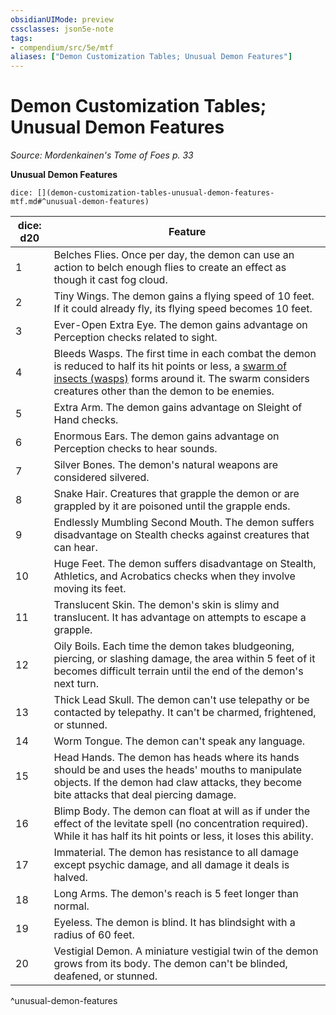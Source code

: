 ```yaml
---
obsidianUIMode: preview
cssclasses: json5e-note
tags:
- compendium/src/5e/mtf
aliases: ["Demon Customization Tables; Unusual Demon Features"]
---
```

# Demon Customization Tables; Unusual Demon Features
*Source: Mordenkainen's Tome of Foes p. 33* 

**Unusual Demon Features**

`dice: [](demon-customization-tables-unusual-demon-features-mtf.md#^unusual-demon-features)`

| dice: d20 | Feature |
|-----------|---------|
| 1 | Belches Flies. Once per day, the demon can use an action to belch enough flies to create an effect as though it cast fog cloud. |
| 2 | Tiny Wings. The demon gains a flying speed of 10 feet. If it could already fly, its flying speed becomes 10 feet. |
| 3 | Ever-Open Extra Eye. The demon gains advantage on Perception checks related to sight. |
| 4 | Bleeds Wasps. The first time in each combat the demon is reduced to half its hit points or less, a [swarm of insects (wasps)](/3-Mechanics/CLI/bestiary/beast/swarm-of-wasps.md) forms around it. The swarm considers creatures other than the demon to be enemies. |
| 5 | Extra Arm. The demon gains advantage on Sleight of Hand checks. |
| 6 | Enormous Ears. The demon gains advantage on Perception checks to hear sounds. |
| 7 | Silver Bones. The demon's natural weapons are considered silvered. |
| 8 | Snake Hair. Creatures that grapple the demon or are grappled by it are poisoned until the grapple ends. |
| 9 | Endlessly Mumbling Second Mouth. The demon suffers disadvantage on Stealth checks against creatures that can hear. |
| 10 | Huge Feet. The demon suffers disadvantage on Stealth, Athletics, and Acrobatics checks when they involve moving its feet. |
| 11 | Translucent Skin. The demon's skin is slimy and translucent. It has advantage on attempts to escape a grapple. |
| 12 | Oily Boils. Each time the demon takes bludgeoning, piercing, or slashing damage, the area within 5 feet of it becomes difficult terrain until the end of the demon's next turn. |
| 13 | Thick Lead Skull. The demon can't use telepathy or be contacted by telepathy. It can't be charmed, frightened, or stunned. |
| 14 | Worm Tongue. The demon can't speak any language. |
| 15 | Head Hands. The demon has heads where its hands should be and uses the heads' mouths to manipulate objects. If the demon had claw attacks, they become bite attacks that deal piercing damage. |
| 16 | Blimp Body. The demon can float at will as if under the effect of the levitate spell (no concentration required). While it has half its hit points or less, it loses this ability. |
| 17 | Immaterial. The demon has resistance to all damage except psychic damage, and all damage it deals is halved. |
| 18 | Long Arms. The demon's reach is 5 feet longer than normal. |
| 19 | Eyeless. The demon is blind. It has blindsight with a radius of 60 feet. |
| 20 | Vestigial Demon. A miniature vestigial twin of the demon grows from its body. The demon can't be blinded, deafened, or stunned. |
^unusual-demon-features